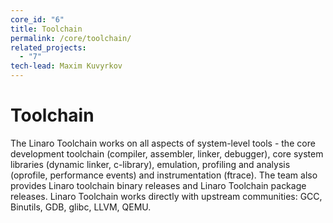 ```yaml
---
core_id: "6"
title: Toolchain
permalink: /core/toolchain/
related_projects:
  - "7"
tech-lead: Maxim Kuvyrkov
---
```

# Toolchain

The Linaro Toolchain works on all aspects of system-level tools - the core development toolchain (compiler, assembler, linker, debugger), core system libraries (dynamic linker, c-library), emulation, profiling and analysis (oprofile, performance events) and instrumentation (ftrace). The team also provides Linaro toolchain binary releases and Linaro Toolchain package releases. Linaro Toolchain works directly with upstream communities: GCC, Binutils, GDB, glibc, LLVM, QEMU.
